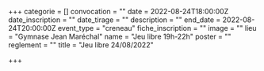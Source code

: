 +++
categorie = []
convocation = ""
date = 2022-08-24T18:00:00Z
date_inscription = ""
date_tirage = ""
description = ""
end_date = 2022-08-24T20:00:00Z
event_type = "creneau"
fiche_inscription = ""
image = ""
lieu = "Gymnase Jean Maréchal"
name = "Jeu libre 19h-22h"
poster = ""
reglement = ""
title = "Jeu libre 24/08/2022"

+++
